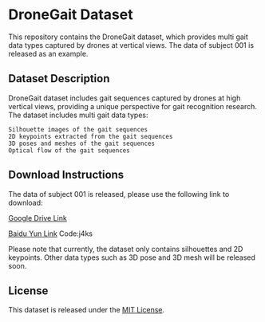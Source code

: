 # DroneGait Dataset

This repository contains the DroneGait dataset, which provides multi gait data types captured by drones at  vertical views. The data of subject 001 is released as an example.

## Dataset Description

DroneGait dataset includes gait sequences captured by drones at high vertical views, providing a unique perspective for gait recognition research. The dataset includes multi gait data types:

    Silhouette images of the gait sequences
    2D keypoints extracted from the gait sequences
    3D poses and meshes of the gait sequences
    Optical flow of the gait sequences

## Download Instructions

The data of subject 001 is released, please use the following link to download:

[Google Drive Link](https://drive.google.com/file/d/1ux6QmwXyxDxJpgwSz2_dutIziN0E6uwk/view?usp=sharing)

[Baidu Yun Link](https://pan.baidu.com/s/17V316rM8k1_WRPT3AkKxiw?pwd=j4ks) Code:j4ks

Please note that currently, the dataset only contains silhouettes and 2D keypoints. Other data types such as 3D pose and 3D mesh will be released soon.

## License

This dataset is released under the [MIT License](LICENSE).
